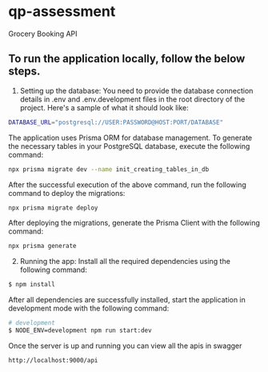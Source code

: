 # qp-assessment
Grocery Booking API

## To run the application locally, follow the below steps.

1. Setting up the database:
   You need to provide the database connection details in .env and .env.development files in the root directory of the project. Here's a sample of what it should look like:

```bash
DATABASE_URL="postgresql://USER:PASSWORD@HOST:PORT/DATABASE"
```

The application uses Prisma ORM for database management. To generate the necessary tables in your PostgreSQL database, execute the following command:

```bash
npx prisma migrate dev --name init_creating_tables_in_db
```

After the successful execution of the above command, run the following command to deploy the migrations:

```bash
npx prisma migrate deploy
```

After deploying the migrations, generate the Prisma Client with the following command:

```bash
npx prisma generate
```

2. Running the app:
   Install all the required dependencies using the following command:

```bash
$ npm install
```

After all dependencies are successfully installed, start the application in development mode with the following command:

```bash
# development
$ NODE_ENV=development npm run start:dev
```

Once the server is up and running you can view all the apis in swagger

```bash
http://localhost:9000/api
```